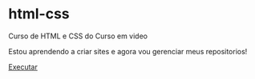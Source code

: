 # html-css
 Curso de HTML e CSS  do Curso em video

Estou aprendendo a criar sites e agora vou gerenciar meus repositorios!



<a href="https://samuellopesand.github.io/html-css/exercicios/ex-21-d-2/d002.html#">Executar</a>